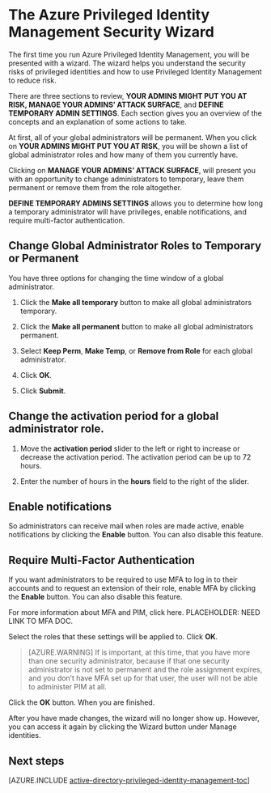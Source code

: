 <properties
   pageTitle="The Azure Privileged Identity Management Security Wizard"
   description="The first time you use the Azure Privileged Identity Managment extention, you will be presented with a security wizard. This article describes the steps for using the wizard."
   services="active-directory"
   documentationCenter=""
   authors="IHenkel"
   manager="stevenpo"
   editor=""/>

<tags
   ms.service="na"
   ms.devlang="na"
   ms.topic="article"
   ms.tgt_pltfrm="na"
   ms.workload="identity"
   ms.date="08/31/2015"
   ms.author="inhenk"/>

# The Azure Privileged Identity Management Security Wizard

The first time you run Azure Privileged Identity Management, you will be presented with a wizard. The wizard helps you understand the security risks of privileged identities and how to use Privileged Identity Management to reduce risk.

There are three sections to review, **YOUR ADMINS MIGHT PUT YOU AT RISK, MANAGE YOUR ADMINS’ ATTACK SURFACE**, and **DEFINE TEMPORARY ADMIN SETTINGS**. Each section gives you an overview of the concepts and an explanation of some actions to take.

At first, all of your global administrators will be permanent. When you click on **YOUR ADMINS MIGHT PUT YOU AT RISK**, you will be shown a list of global administrator roles and how many of them you currently have.

Clicking on **MANAGE YOUR ADMINS’ ATTACK SURFACE**, will present you with an opportunity to change administrators to temporary, leave them permanent or remove them from the role altogether.

**DEFINE TEMPORARY ADMINS SETTINGS** allows you to determine how long a temporary administrator will have privileges, enable notifications, and require multi-factor authentication.

## Change Global Administrator Roles to Temporary or Permanent

You have three options for changing the time window of a global administrator.

1.  Click the **Make all temporary** button to make all global administrators temporary.

2.  Click the **Make all permanent** button to make all global administrators permanent.

3.  Select **Keep Perm**, **Make Temp**, or **Remove from Role** for each global administrator.

4.  Click **OK**.

5.  Click **Submit**.

## Change the activation period for a global administrator role.

1.  Move the **activation period** slider to the left or right to increase or decrease the activation period. The activation period can be up to 72 hours.

2.  Enter the number of hours in the **hours** field to the right of the slider.

## Enable notifications

So administrators can receive mail when roles are made active, enable notifications by clicking the **Enable** button. You can also disable this feature.

## Require Multi-Factor Authentication

If you want administrators to be required to use MFA to log in to their accounts and to request an extension of their role, enable MFA by clicking the **Enable** button. You can also disable this feature.

For more information about MFA and PIM, click here. PLACEHOLDER: NEED LINK TO MFA DOC.

Select the roles that these settings will be applied to. Click **OK**.

> [AZURE.WARNING] If is important, at this time, that you have more than one security administrator, because if that one security administrator is not set to permanent and the role assignment expires, and you don’t have MFA set up for that user, the user will not be able to administer PIM at all.

Click the **OK** button. When you are finished.

After you have made changes, the wizard will no longer show up. However, you can access it again by clicking the Wizard button under Manage identities.

## Next steps
[AZURE.INCLUDE [active-directory-privileged-identity-management-toc](../../includes/active-directory-privileged-identity-management-toc.md)]
